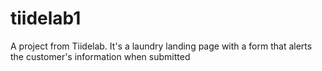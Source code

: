 # tiidelab1

A project from Tiidelab. It's a laundry landing page with a form that alerts the customer's information when submitted
